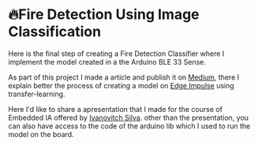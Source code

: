 # 🔥Fire Detection Using Image Classification

Here is the final step of creating a Fire Detection Classifier where I implement the model created in a the Arduino BLE 33 Sense. 

As part of this project I made a article and publish it on [Medium]([https://medium.com/@miguel.amaral.111/fire-detection-example-using-image-classification-with-edge-impulse-116745bb3bb0]), there I explain better the process of creating a model on [Edge Impulse]([https://www.edgeimpulse.com/]) using transfer-learning. 

Here I'd like to share a apresentation that I made for the course of Embedded IA offered by [Ivanovitch Silva]([https://github.com/ivanovitchm/embedded.ai]). other than the presentation, you can also have access to the code of the arduino lib which I used to run the model on the board.
